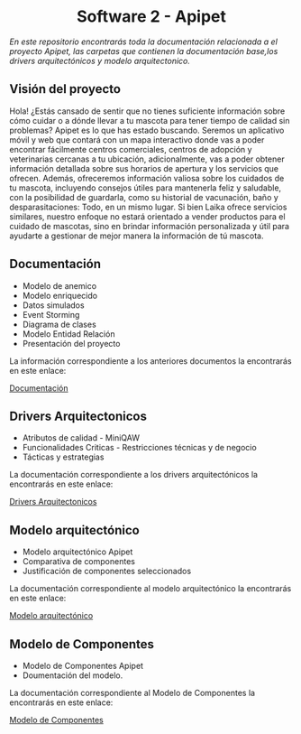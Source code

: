 # <center> Software 2 - Apipet  #

_En este repositorio encontrarás toda la documentación relacionada a el proyecto Apipet, las carpetas que contienen la documentación base,los drivers arquitectónicos y modelo arquitectonico._

## Visión del proyecto ##
Hola! ¿Estás cansado de sentir que no tienes suficiente información sobre cómo cuidar o a dónde llevar a tu mascota para tener tiempo de calidad sin problemas? Apipet es lo que has estado buscando. Seremos un aplicativo móvil y web que contará con un mapa interactivo donde vas a poder encontrar fácilmente centros comerciales, centros de adopción y veterinarias cercanas a tu ubicación, adicionalmente, vas a poder obtener información detallada sobre sus horarios de apertura y los servicios que ofrecen. Además, ofreceremos información valiosa sobre los cuidados de tu mascota, incluyendo consejos útiles para mantenerla feliz y saludable, con la posibilidad de guardarla, como su historial de vacunación, baño y desparasitaciones: Todo, en un mismo lugar. Si bien Laika ofrece servicios similares, nuestro enfoque no estará orientado a vender productos para el cuidado de mascotas, sino en brindar información personalizada y útil para ayudarte a gestionar de mejor manera la información de tú mascota.

## Documentación ##

- Modelo de anemico
- Modelo enriquecido
- Datos simulados
- Event Storming
- Diagrama de clases
- Modelo Entidad Relación
- Presentación del proyecto

La información correspondiente a los anteriores documentos la encontrarás en este enlace:

[Documentación](https://github.com/MiguelRiosT/S2Apipet/tree/main/Documentaci%C3%B3n)

## Drivers Arquitectonicos ##
- Atributos de calidad - MiniQAW
- Funcionalidades Criticas - Restricciones técnicas y de negocio
- Tácticas y estrategias

La documentación correspondiente a los drivers arquitectónicos la encontrarás en este enlace:

[Drivers Arquitectonicos](https://github.com/MiguelRiosT/S2Apipet/tree/main/Drivers%20Arquitectonicos)

## Modelo arquitectónico ##

- Modelo arquitectónico Apipet
- Comparativa de componentes 
- Justificación de componentes seleccionados

La documentación correspondiente al modelo arquitectónico la encontrarás en este enlace:

[Modelo arquitectónico](https://github.com/MiguelRiosT/S2Apipet/tree/main/Modelo%20Arquitectonico)

## Modelo de Componentes ##

- Modelo de Componentes Apipet
- Doumentación del modelo.

La documentación correspondiente al Modelo de Componentes la encontrarás en este enlace:

[Modelo de Componentes](https://github.com/MiguelRiosT/S2Apipet/tree/main/Modelo%20de%20Componentes)



